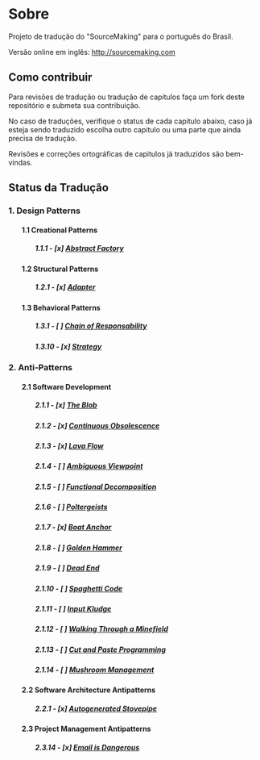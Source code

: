 Sobre
==============

Projeto de tradução do "SourceMaking" para o português do Brasil.

Versão online em inglês:
http://sourcemaking.com

## Como contribuir

Para revisões de tradução ou tradução de capitulos faça um fork deste repositório e submeta sua contribuição.

No caso de traduções, verifique o status de cada capitulo abaixo, caso já esteja sendo traduzido escolha outro capitulo ou uma parte que ainda precisa de tradução.

Revisões e correções ortográficas de capitulos já traduzidos são bem-vindas.

## Status da Tradução
### 1. Design Patterns
#### &nbsp;&nbsp;&nbsp;&nbsp;&nbsp;&nbsp;&nbsp;&nbsp;1.1 Creational Patterns
##### &nbsp;&nbsp;&nbsp;&nbsp;&nbsp;&nbsp;&nbsp;&nbsp;&nbsp;&nbsp;&nbsp;&nbsp;&nbsp;&nbsp;&nbsp;&nbsp;1.1.1 - [x] [Abstract Factory](https://github.com/henryhamon/sourcemaking/blob/master/1_design_patterns/1_creational_patterns/1_abstract_factory.md)
#### &nbsp;&nbsp;&nbsp;&nbsp;&nbsp;&nbsp;&nbsp;&nbsp;1.2 Structural Patterns
##### &nbsp;&nbsp;&nbsp;&nbsp;&nbsp;&nbsp;&nbsp;&nbsp;&nbsp;&nbsp;&nbsp;&nbsp;&nbsp;&nbsp;&nbsp;&nbsp;1.2.1 - [x] [Adapter](https://github.com/henryhamon/sourcemaking/blob/master/1_design_patterns/2_structural_patterns/1_adapter.md)
#### &nbsp;&nbsp;&nbsp;&nbsp;&nbsp;&nbsp;&nbsp;&nbsp;1.3 Behavioral Patterns
##### &nbsp;&nbsp;&nbsp;&nbsp;&nbsp;&nbsp;&nbsp;&nbsp;&nbsp;&nbsp;&nbsp;&nbsp;&nbsp;&nbsp;&nbsp;&nbsp;1.3.1 - [  ] [Chain of Responsability](https://github.com/henryhamon/sourcemaking/blob/master/1_design_patterns/3_behavioral_patterns/1_chain_of_responsibility.md)
##### &nbsp;&nbsp;&nbsp;&nbsp;&nbsp;&nbsp;&nbsp;&nbsp;&nbsp;&nbsp;&nbsp;&nbsp;&nbsp;&nbsp;&nbsp;&nbsp;1.3.10 - [x] [Strategy](https://github.com/henryhamon/sourcemaking/blob/master/1_design_patterns/3_behavioral_patterns/10_strategy.md)


### 2. Anti-Patterns
#### &nbsp;&nbsp;&nbsp;&nbsp;&nbsp;&nbsp;&nbsp;&nbsp;2.1 Software Development
##### &nbsp;&nbsp;&nbsp;&nbsp;&nbsp;&nbsp;&nbsp;&nbsp;&nbsp;&nbsp;&nbsp;&nbsp;&nbsp;&nbsp;&nbsp;&nbsp;2.1.1 - [x] [The Blob](https://github.com/henryhamon/sourcemaking/blob/master/2_anti_patterns/1_software_development_antipatterns/01_the_blob.md)
##### &nbsp;&nbsp;&nbsp;&nbsp;&nbsp;&nbsp;&nbsp;&nbsp;&nbsp;&nbsp;&nbsp;&nbsp;&nbsp;&nbsp;&nbsp;&nbsp;2.1.2 - [x] [Continuous Obsolescence](https://github.com/henryhamon/sourcemaking/blob/master/2_anti_patterns/1_software_development_antipatterns/02_countinuous_obsolescence.md)
##### &nbsp;&nbsp;&nbsp;&nbsp;&nbsp;&nbsp;&nbsp;&nbsp;&nbsp;&nbsp;&nbsp;&nbsp;&nbsp;&nbsp;&nbsp;&nbsp;2.1.3 - [x] [Lava Flow](https://github.com/henryhamon/sourcemaking/blob/master/2_anti_patterns/1_software_development_antipatterns/03_lava_flow.md)
##### &nbsp;&nbsp;&nbsp;&nbsp;&nbsp;&nbsp;&nbsp;&nbsp;&nbsp;&nbsp;&nbsp;&nbsp;&nbsp;&nbsp;&nbsp;&nbsp;2.1.4 - [  ] [Ambiguous Viewpoint](https://github.com/henryhamon/sourcemaking/blob/master/2_anti_patterns/1_software_development_antipatterns/04_ambiguous_viewpoint.md)
##### &nbsp;&nbsp;&nbsp;&nbsp;&nbsp;&nbsp;&nbsp;&nbsp;&nbsp;&nbsp;&nbsp;&nbsp;&nbsp;&nbsp;&nbsp;&nbsp;2.1.5 - [  ] [Functional Decomposition](https://github.com/henryhamon/sourcemaking/blob/master/2_anti_patterns/1_software_development_antipatterns/05_functional_decomposition.md)
##### &nbsp;&nbsp;&nbsp;&nbsp;&nbsp;&nbsp;&nbsp;&nbsp;&nbsp;&nbsp;&nbsp;&nbsp;&nbsp;&nbsp;&nbsp;&nbsp;2.1.6 - [  ] [Poltergeists](https://github.com/henryhamon/sourcemaking/blob/master/2_anti_patterns/1_software_development_antipatterns/06_poltergeists.md)
##### &nbsp;&nbsp;&nbsp;&nbsp;&nbsp;&nbsp;&nbsp;&nbsp;&nbsp;&nbsp;&nbsp;&nbsp;&nbsp;&nbsp;&nbsp;&nbsp;2.1.7 - [x] [Boat Anchor](https://github.com/henryhamon/sourcemaking/blob/master/2_anti_patterns/1_software_development_antipatterns/07_boat_anchor.md)
##### &nbsp;&nbsp;&nbsp;&nbsp;&nbsp;&nbsp;&nbsp;&nbsp;&nbsp;&nbsp;&nbsp;&nbsp;&nbsp;&nbsp;&nbsp;&nbsp;2.1.8 - [  ] [Golden Hammer](https://github.com/henryhamon/sourcemaking/blob/master/2_anti_patterns/1_software_development_antipatterns/08_golden_hammer.md)
##### &nbsp;&nbsp;&nbsp;&nbsp;&nbsp;&nbsp;&nbsp;&nbsp;&nbsp;&nbsp;&nbsp;&nbsp;&nbsp;&nbsp;&nbsp;&nbsp;2.1.9 - [  ] [Dead End](https://github.com/henryhamon/sourcemaking/blob/master/2_anti_patterns/1_software_development_antipatterns/09_dead_end.md)
##### &nbsp;&nbsp;&nbsp;&nbsp;&nbsp;&nbsp;&nbsp;&nbsp;&nbsp;&nbsp;&nbsp;&nbsp;&nbsp;&nbsp;&nbsp;&nbsp;2.1.10 - [  ] [Spaghetti Code](https://github.com/henryhamon/sourcemaking/blob/master/2_anti_patterns/1_software_development_antipatterns/10_spaghetti_code.md)
##### &nbsp;&nbsp;&nbsp;&nbsp;&nbsp;&nbsp;&nbsp;&nbsp;&nbsp;&nbsp;&nbsp;&nbsp;&nbsp;&nbsp;&nbsp;&nbsp;2.1.11 - [  ] [Input Kludge](https://github.com/henryhamon/sourcemaking/blob/master/2_anti_patterns/1_software_development_antipatterns/11_input_kludge.md)
##### &nbsp;&nbsp;&nbsp;&nbsp;&nbsp;&nbsp;&nbsp;&nbsp;&nbsp;&nbsp;&nbsp;&nbsp;&nbsp;&nbsp;&nbsp;&nbsp;2.1.12 - [  ] [Walking Through a Minefield](https://github.com/henryhamon/sourcemaking/blob/master/2_anti_patterns/1_software_development_antipatterns/12_walking_through_a_minefield.md)
##### &nbsp;&nbsp;&nbsp;&nbsp;&nbsp;&nbsp;&nbsp;&nbsp;&nbsp;&nbsp;&nbsp;&nbsp;&nbsp;&nbsp;&nbsp;&nbsp;2.1.13 - [  ] [Cut and Paste Programming](https://github.com/henryhamon/sourcemaking/blob/master/2_anti_patterns/1_software_development_antipatterns/13_cut_and_paste_programming.md)
##### &nbsp;&nbsp;&nbsp;&nbsp;&nbsp;&nbsp;&nbsp;&nbsp;&nbsp;&nbsp;&nbsp;&nbsp;&nbsp;&nbsp;&nbsp;&nbsp;2.1.14 - [  ] [Mushroom Management](https://github.com/henryhamon/sourcemaking/blob/master/2_anti_patterns/1_software_development_antipatterns/14_mushroom_management.md)
#### &nbsp;&nbsp;&nbsp;&nbsp;&nbsp;&nbsp;&nbsp;&nbsp;2.2 Software Architecture Antipatterns
##### &nbsp;&nbsp;&nbsp;&nbsp;&nbsp;&nbsp;&nbsp;&nbsp;&nbsp;&nbsp;&nbsp;&nbsp;&nbsp;&nbsp;&nbsp;&nbsp;2.2.1 - [x] [Autogenerated Stovepipe](https://github.com/henryhamon/sourcemaking/blob/master/2_anti_patterns/2_software_architecture_antipatterns/01_autogenerated_stovepipe.md)
#### &nbsp;&nbsp;&nbsp;&nbsp;&nbsp;&nbsp;&nbsp;&nbsp;2.3 Project Management Antipatterns
##### &nbsp;&nbsp;&nbsp;&nbsp;&nbsp;&nbsp;&nbsp;&nbsp;&nbsp;&nbsp;&nbsp;&nbsp;&nbsp;&nbsp;&nbsp;&nbsp;2.3.14 - [x] [Email is Dangerous](https://github.com/henryhamon/sourcemaking/blob/master/2_anti_patterns/3_project_management_antipatterns/14_email_is_dangerous.md)
